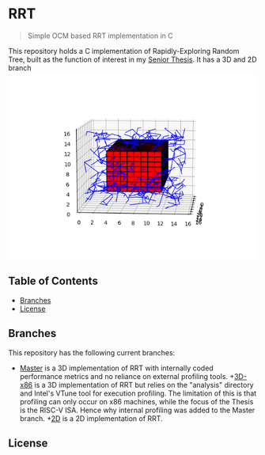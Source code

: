# RRT
> Simple OCM based RRT implementation in C

This repository holds a C implementation of Rapidly-Exploring Random Tree, built as the function of interest in my [Senior Thesis](https://github.com/AnthonyKenny98/Thesis). It has a 3D and 2D branch
![RRT Graph](RRTGraph.png)

## Table of Contents
+ [Branches](#branches)
+ [License](#license)

## <a name=branches></a>Branches
This repository has the following current branches:
+ [Master](https://github.com/AnthonyKenny98/RRT) is a 3D implementation of RRT with internally coded performance metrics and no reliance on external profiling tools.
+[3D-x86](https://github.com/AnthonyKenny98/RRT/tree/3D-x86) is a 3D implementation of RRT but relies on the "analysis" directory and Intel's VTune tool for execution profiling. The limitation of this is that profiling can only occur on x86 machines, while the focus of the Thesis is the RISC-V ISA. Hence why internal profiling was added to the Master branch.
+[2D](https://github.com/AnthonyKenny98/RRT/tree/2D) is a 2D implementation of RRT.

## <a name=license></a>License
